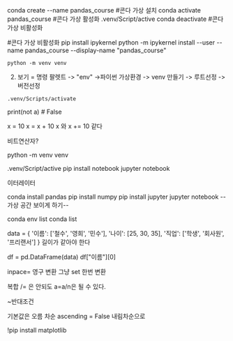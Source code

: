 
conda create --name pandas_course #콘다 가상 설치
conda activate pandas_course #콘다 가상 활성화
.venv/Script/active
conda deactivate #콘다 가상 비활성화

#콘다 가상 비활성화
pip install ipykernel
python -m ipykernel install --user --name pandas_course --display-name "pandas_course"


```
python -m venv venv
```
2. 보기 = 명령 팔렛트 -> "env" ->파이썬 가상환경 -> venv 만들기 -> 루트선정 ->버전선정
```
.venv/Scripts/activate
```


print(not a)    # False

x = 10
x = x + 10
x
와
x += 10
같다

비트연산자?

python -m venv venv

.venv/Script/active
pip install notebook
jupyter notebook

이터레이터


conda install pandas
pip install numpy
pip install jupyter
jupyter notebook
--가상 공간 보이게 하기--


conda env list
conda list

data = {
    '이름': ['철수', '영희', '민수'],
    '나이': [25, 30, 35],
    '직업': ['학생', '회사원', '프리랜서']
}
길이가 같아야 한다

df = pd.DataFrame(data)
df["이름"][0]

inpace= 영구 변환
그냥 set 한번 변환

복합 /= 은 안되도 a=a/n은 될 수 있다.

~반대조건

기본값은 오름 차순 ascending = False 내림차순으로

!pip install matplotlib
